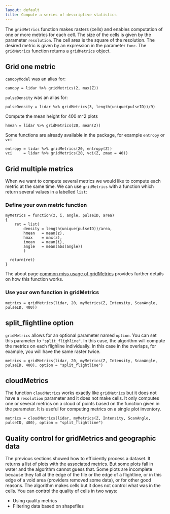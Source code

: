 ```yaml
---
layout: default
title: Compute a series of descriptive statistics
---
```


The `gridMetrics` function makes rasters (cells) and enables computation of one or more metrics for each cell.
The size of the cells is given by the parameter `resolution`. The cell area is the square of the resolution. The desired metric is given by an expression in the parameter `func`. The `gridMetrics` function returns a `gridMetrics` object.

## Grid one metric

[`canopyModel`](canopy.html) was an alias for:

    canopy = lidar %>% gridMetrics(2, max(Z))

`pulseDensity` was an alias for:

    pulseDensity = lidar %>% gridMetrics(3, length(unique(pulseID))/9)

Compute the mean height for 400 m^2 plots

    hmean = lidar %>% gridMetrics(20, mean(Z))

Some functions are already available in the package, for example `entropy` or `vci`

    entropy = lidar %>% gridMetrics(20, entropy(Z))
    vci     = lidar %>% gridMetrics(20, vci(Z, zmax = 40))


## Grid multiple metrics

When we want to compute several metrics we would like to compute each metric at the same time. We can use `gridMetrics` with a function which return several values in a labelled `list`:

### Define your own metric function

    myMetrics = function(z, i, angle, pulseID, area)
    {
        ret = list(
            density = length(unique(pulseID))/area,
            hmean   = mean(z),
            hmax    = max(z),
            imean   = mean(i),
            angle   = mean(abs(angle))
            )
    
      return(ret)
    }
    
The about page [common miss usage of gridMetrics](gridMetrics-error.html) provides further details on how this function works.

### Use your own function in gridMetrics

    metrics = gridMetrics(lidar, 20, myMetrics(Z, Intensity, ScanAngle, pulseID, 400))

## split_flightline option

`gridMetrics` allows for an optional parameter named `option`. You can set this parameter to `"split_flighline"`. In this case, the algorithm will compute the metrics on each flighline individually. In this case in the overlaps, for example, you will have the same raster twice.

    metrics = gridMetrics(lidar, 20, myMetrics(Z, Intensity, ScanAngle, pulseID, 400), option = "split_flightline")

## cloudMetrics

The function `cloudMetrics` works exactly like `gridMetrics` but it does not have a `resolution` parameter and it does not make cells. It only computes one or several metrics on a cloud of points based on the function given in the parameter. It is useful for computing metrics on a single plot inventory.

    metrics = cloudMetrics(lidar, myMetrics(Z, Intensity, ScanAngle, pulseID, 400), option = "split_flightline")

## Quality control for gridMetrics and geographic data

The previous sections showed how to efficiently process a dataset. It returns a list of plots with the associated metrics. But some plots fall in water and the algorithm cannot guess that. Some plots are incomplete because they fall at the edge of the file or the edge of a flightline, or in this edge of a void area (providers removed some data), or for other good reasons. The algorithm makes cells but it does not control what was in the cells. You can control the quality of cells in two ways:

- Using quality metrics
- Filtering data based on shapefiles
